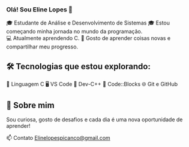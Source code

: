 ### Olá! Sou Eline Lopes 👋

🎓 Estudante de Análise e Desenvolvimento de Sistemas
🎓 Estou começando minha jornada no mundo da programação.  
💻 Atualmente aprendendo C.
📘 Gosto de aprender coisas novas e compartilhar meu progresso.  

## 🛠️ Tecnologias que estou explorando:

 🧠 Linguagem C
 🖥️ VS Code
 🧰 Dev-C++
 🔧 Code::Blocks
 🌐 Git e GitHub 


## 🌱 Sobre mim
Sou curiosa, gosto de desafios e cada dia é uma nova oportunidade de aprender!

📫 Contato
 Elinelopespicanco@gmail.com
